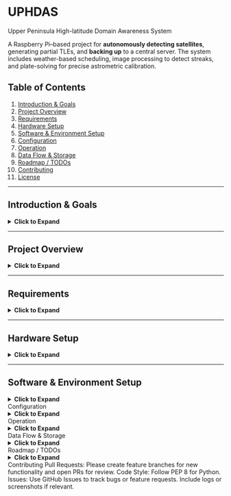 # UPHDAS
Upper Peninsula High-latitude Domain Awareness System

A Raspberry Pi–based project for **autonomously detecting satellites**, generating partial TLEs, and **backing up** to a central server. The system includes weather-based scheduling, image processing to detect streaks, and plate-solving for precise astrometric calibration.

## Table of Contents
1. [Introduction & Goals](#introduction--goals)
2. [Project Overview](#project-overview)
3. [Requirements](#requirements)
4. [Hardware Setup](#hardware-setup)
5. [Software & Environment Setup](#software--environment-setup)
6. [Configuration](#configuration)
7. [Operation](#operation)
8. [Data Flow & Storage](#data-flow--storage)
9. [Roadmap / TODOs](#roadmap--todos)
10. [Contributing](#contributing)
11. [License](#license)

---

## Introduction & Goals

<details>
<summary><strong>Click to Expand</strong></summary>

### Introduction
The **Satellite Detection System** aims to capture night-sky images using a Raspberry Pi camera, **detect satellite streaks**, generate partial orbital elements, and compare them to official satellite catalogs. It then uploads the data to a **central server** for archival and further analysis.

### Goals
1. **Automated Observation**  
   - Run autonomously overnight, using weather forecasts to decide if the sky is sufficiently clear.

2. **Accurate Satellite Detection**  
   - Identify satellite streaks in images while filtering out planes, noise, and other false positives.

3. **TLE Generation & Matching**  
   - Perform plate solving to extract RA/Dec coordinates, then generate partial TLEs for cross-referencing known catalogs.

4. **Data Aggregation & Reporting**  
   - Centralize logs, TLE data, and optional images on a server, providing a basis for easy reporting or a web dashboard.

</details>

---

## Project Overview

<details>
<summary><strong>Click to Expand</strong></summary>

### High-Level Architecture
[Raspberry Pi + Camera + Scripts] | | Wi-Fi / LAN | [Central Server: Database + Web Interface]

1. **Raspberry Pi Unit**  
   - Captures images (nightly), processes them, optionally handles partial TLE generation.

2. **Central Server**  
   - Receives data from multiple Raspberry Pi units.
   - Stores results in a database or file system.
   - Optionally hosts a dashboard or API to monitor statuses.

### Workflow Summary
1. **Weather Check**: Query an API (e.g., Open-Meteo) to verify cloud coverage.  
2. **Camera Capture**: If clear, capture images at intervals throughout the night.  
3. **Detection & Plate Solving**:  
   - Use line detection (Hough transform) and Astrometry.net for plate solving.  
   - Generate partial orbital elements from RA/Dec/time data.  
4. **Comparison & Upload**:  
   - Optionally compare with Space-Track or N2YO.  
   - Upload logs, images, metadata, TLE data to the central server.

</details>

---

## Requirements

<details>
<summary><strong>Click to Expand</strong></summary>

### Hardware Requirements
- **Raspberry Pi 4 or 5** (recommended for sufficient processing power).  
- **IMX519-based Camera** (or Raspberry Pi HQ Camera).  
- **Lens**:
  - Wide lens (~5–10 mm) → ~50° FOV, or
  - Narrow lens (~50 mm) → ~10° FOV.
- **Power Supply** capable of supporting the Pi + camera + any heater/dew heater (~5V / 3A+).
- **Outdoor Enclosure** (weatherproof) and secure mounting solution.

### Software Requirements
- **Raspberry Pi OS** (64-bit recommended) or similar Linux distro.
- **Python 3.8+**.
- **Astrometry.net** for plate solving.
- **OpenCV** for image processing.
- **Requests / HTTP library** (e.g., Python `requests`) for uploading data & checking weather.
- **(Optional)**: Additional libraries for advanced detection (ML frameworks, etc.).

### Network & Server
- **Wi-Fi or Ethernet** access for the Pi to upload results.
- **Central Server** with enough storage to hold logs, TLE data, or optional images.

### External Services
- **Weather API** (e.g., Open-Meteo) for cloud coverage checks.
- **Satellite Catalog API** (e.g., N2YO, Space-Track) to compare orbits.

</details>

---

## Hardware Setup

<details>
<summary><strong>Click to Expand</strong></summary>

1. **Mounting & Enclosure**  
   - If **roof access** is restricted, secure the camera on a wall bracket or a pole.  
   - Ensure the lens can be angled skyward without interference.

2. **Power & Cables**  
   - Long outdoor-rated cable or local power outlets.  
   - Wi-Fi range check if no Ethernet connection is available.

3. **Heater / Dew Control** (Optional)  
   - Cold or humid climates may need a small heater strip or a fan to prevent condensation.

4. **Lens Focus & FOV**  
   - Wide lens captures more sky but with less detail.  
   - Narrow lens captures fewer passes but more precise streak data.

</details>

---

## Software & Environment Setup

<details>
<summary><strong>Click to Expand</strong></summary>

1. **Operating System**  
   - Flash Raspberry Pi OS (64-bit) onto a microSD card.  
   - Run initial setup (enable SSH if needed).

2. **Installing Dependencies**
   ```bash
   sudo apt-get update
   sudo apt-get install -y python3 python3-pip astrometry.net libopencv-dev
   pip3 install opencv-python numpy requests
   # add any other libraries as needed

Astrometry.net Index Files

Estimate your camera’s field of view.
Download appropriate 4100-series (Tycho-2) or 5200-series (Tycho-2 + Gaia) index files.
Place them in /usr/share/astrometry or a directory referenced in /etc/astrometry.cfg.
Weather API Setup

Sign up for a free or paid plan (e.g., Open-Meteo, AccuWeather).
Store the API key in .env or a config file.
(Optional) Additional Tools

If you want to do advanced analysis, consider ML frameworks (PyTorch, etc.).
For debugging or data visualization, install matplotlib, jupyter, etc.
</details>
Configuration
<details> <summary><strong>Click to Expand</strong></summary>
Config Files
camera:
  resolution: [1920, 1080]
  exposure_seconds: 2
  lens_focal_length: 6
weather:
  api_key: "YOUR_API_KEY"
  coverage_threshold: 70
server:
  host: "192.168.1.100"
  port: 8080
  upload_endpoint: "/api/upload"
catalogs:
  spacetrack:
    user: "YOUR_USER"
    pass: "YOUR_PASS"
  n2yo:
    api_key: "YOUR_N2YO_KEY"
Environment Variables
WEATHER_API_KEY, SPACE_TRACK_USER, SPACE_TRACK_PASS
Keep secrets out of version control.
Logging
Decide on a logging directory (/var/log/satellite_detection or logs/ under your project).
Configure logging levels (DEBUG, INFO, WARN) in config.yaml.
</details>
Operation
<details> <summary><strong>Click to Expand</strong></summary>
Typical Nightly Workflow
Check Weather
If cloud coverage < threshold, proceed. Otherwise, skip imaging.
Camera Capture
Run a capture script (e.g., every 2–5 seconds or on a timed schedule).
Streak Detection
Use Hough transform or morphological operations to find line segments.
Filter out short/dashed lines (planes, noise).
Plate Solving
Run solve-field (Astrometry.net) to map streak endpoints from pixel coords to RA/Dec.
TLE Generation
From multiple RA/Dec/time points, estimate partial orbit or just store raw data.
Compare with official catalogs if desired.
Upload to Server
Send logs, TLE data, or images (compressed) to a central server.
The server can store or display them as needed.
Scheduling & Automation
Cron or systemd timers on the Pi to run a nightly_runner script.
Error Handling: If camera fails or network drops, logs should indicate the cause.
</details>
Data Flow & Storage
<details> <summary><strong>Click to Expand</strong></summary>
Local Storage

Images: Saved in a structured directory (e.g., ~/images/YYYY-MM-DD/).
Partial TLE / RA-Dec Files: Possibly JSON, CSV, or a small local DB (SQLite).
Server Storage

A relational database (e.g., PostgreSQL) or NoSQL store (e.g., MongoDB).
Tables/collections for:
Observations (metadata about the pass, time, Pi location, etc.).
TLE Data (if you store final or partial TLE sets).
Logs or event records.
Retention & Backup

Decide how long to keep raw images before purging to free space.
TLE data is relatively small; can be kept indefinitely or archived.
Catalog Comparison

If using Space-Track or N2YO, store relevant satellite IDs or cross-match data.
Possibly run a job each morning to finalize which satellite was identified.
</details>
Roadmap / TODOs
<details> <summary><strong>Click to Expand</strong></summary>
High-Priority
 Implement Satellite Streak Detection (via Hough transform or advanced approach).
 Plate-Solving Integration: Ensure correct index files & scale range.
 Server Setup: Decide final location, set up ingest endpoint.
Medium-Priority
 Weather-based Scheduling: Fine-tune coverage thresholds.
 TLE Generation: Implement partial orbit solution or best-fit approach.
 User Dashboard: Basic web interface to track daily pass results.
Low-Priority
 Advanced ML for streak detection (beyond line detection).
 Multi-Camera Coordination for more accurate orbit measurement.
 Alerting/Notifications: E.g., email or Slack notifications when interesting passes occur.
</details>
Contributing
Pull Requests: Please create feature branches for new functionality and open PRs for review.
Code Style: Follow PEP 8 for Python.
Issues: Use GitHub Issues to track bugs or feature requests. Include logs or screenshots if relevant.

